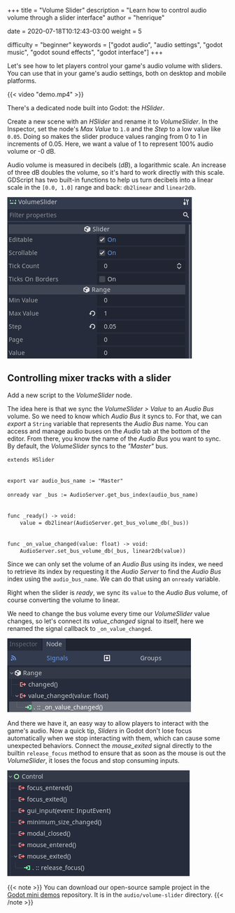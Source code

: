 +++
title = "Volume Slider"
description = "Learn how to control audio volume through a slider interface"
author = "henrique"

date = 2020-07-18T10:12:43-03:00
weight = 5

difficulty = "beginner"
keywords = ["godot audio", "audio settings", "godot music", "godot sound effects", "godot interface"]
+++

Let's see how to let players control your game's audio volume with sliders. You can use that in your game's audio settings, both on desktop and mobile platforms.

{{< video "demo.mp4" >}}

There's a dedicated node built into Godot: the _HSlider_. 

Create a new scene with an _HSlider_ and rename it to _VolumeSlider_. In the Inspector, set the node's _Max Value_ to `1.0` and the _Step_ to a low value like `0.05`. Doing so makes the slider produce values ranging from 0 to 1 in increments of 0.05. Here, we want a value of 1 to represent 100% audio volume or -0 dB.

Audio volume is measured in decibels (_dB_), a logarithmic scale. An increase of three dB doubles the volume, so it's hard to work directly with this scale. GDScript has two built-in functions to help us turn decibels into a linear scale in the `[0.0, 1.0]` range and back: `db2linear` and `linear2db`.

![Volume slider setttings](01.hslider-settings.png)

## Controlling mixer tracks with a slider

Add a new script to the _VolumeSlider_ node.

The idea here is that we sync the _VolumeSlider > Value_ to an _Audio Bus_ volume. So we need to know which _Audio Bus_ it syncs to. For that, we can _export_ a `String` variable that represents the _Audio Bus_ name. You can access and manage audio buses on the _Audio_ tab at the bottom of the editor. From there, you know the name of the _Audio Bus_ you want to sync. By default, the _VolumeSlider_ syncs to the _"Master"_ bus.

```
extends HSlider


export var audio_bus_name := "Master"

onready var _bus := AudioServer.get_bus_index(audio_bus_name)


func _ready() -> void:
	value = db2linear(AudioServer.get_bus_volume_db(_bus))


func _on_value_changed(value: float) -> void:
	AudioServer.set_bus_volume_db(_bus, linear2db(value))

```

Since we can only set the volume of an _Audio Bus_ using its index, we need to retrieve its index by requesting it the _Audio Server_ to find the _Audio Bus_ index using the `audio_bus_name`. We can do that using an `onready` variable.

Right when the slider is _ready_, we sync its `value` to the _Audio Bus_ volume, of course converting the volume to linear.

We need to change the bus volume every time our _VolumeSlider_ value changes, so let's connect its _value_changed_ signal to itself, here we renamed the signal callback to `_on_value_changed`.

![Volume slider value changed signal connection](02.signal-connection.png)

And there we have it, an easy way to allow players to interact with the game's audio. Now a quick tip, _Sliders_ in Godot don't lose focus automatically when we stop interacting with them, which can cause some unexpected behaviors. Connect the _mouse_exited_ signal directly to the builtin `release_focus` method to ensure that as soon as the mouse is out the _VolumeSlider_, it loses the focus and stop consuming inputs.

![Releasing volume slider focus on mouse exited](03.mouse-exited-release-focus.png)

{{< note >}}
You can download our open-source sample project in the [Godot mini demos](https://github.com/GDQuest/godot-mini-tuts-demos) repository. It is in the `audio/volume-slider` directory.
{{< /note >}}
